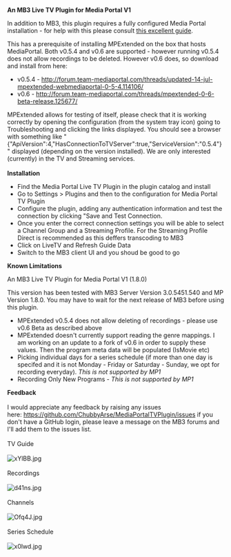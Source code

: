 <strong>An MB3 Live TV Plugin for Media Portal V1</strong>

In addition to MB3, this plugin requires a fully configured Media Portal installation - for help with this please consult <a href="http://www.pinventor.co.uk/tutorials/mediaportal-home-cinema-pc-setup/">this excellent guide</a>.

<p>This has a prerequisite of installing MPExtended on the box that hosts MediaPortal. Both v0.5.4 and v0.6 are supported - however running v0.5.4 does not allow recordings to be deleted. However v0.6 does, so download and install from here:</p>

<ul>
	<li>v0.5.4 -&nbsp;<a href="http://forum.team-mediaportal.com/threads/updated-14-jul-mpextended-webmediaportal-0-5-4.114106/">http://forum.team-mediaportal.com/threads/updated-14-jul-mpextended-webmediaportal-0-5-4.114106/</a></li>
	<li>v0.6 -&nbsp;<a href="http://forum.team-mediaportal.com/threads/mpextended-0-6-beta-release.125677/">http://forum.team-mediaportal.com/threads/mpextended-0-6-beta-release.125677/</a></li>
</ul>

<p>MPExtended allows for testing of itself, please check that it is working correctly by opening the configuration (from the system tray icon) going to Troubleshooting and clicking the links displayed. You should see a browser with something like &quot;{&quot;ApiVersion&quot;:4,&quot;HasConnectionToTVServer&quot;:true,&quot;ServiceVersion&quot;:&quot;0.5.4&quot;}&quot; displayed (depending on the version installed). We are only interested (currently) in the TV and Streaming services.<br />
&nbsp;<br />
<strong>Installation</strong></p>

<ul>
	<li>Find the Media Portal Live TV Plugin in the plugin catalog and install</li>
	<li>Go to Settings > Plugins and then to the configuration for Media Portal TV Plugin</li>
	<li>Configure the plugin, adding any authentication information and test the connection by clicking "Save and Test Connection.</li>
	<li>Once you enter the correct connection settings you will be able to select a Channel Group and a Streaming Profile. For the Streaming Profile Direct is recommended as this deffers transcoding to MB3</li>
	<li>Click on LiveTV and Refresh Guide Data</li>
	<li>Switch to the MB3 client UI and you shoud be good to go</li>
</ul>

<p><strong>Known Limitations</strong></p>

An MB3 Live TV Plugin for Media Portal V1 (1.8.0)

This version has been tested with MB3 Server Version 3.0.5451.540 and MP Version 1.8.0. You may have to wait for the next release of MB3 before using this plugin.

<ul>
	<li>MPExtended v0.5.4 does not allow deleting of recordings - please use v0.6 Beta as described above</li>
	<li>MPExtended doesn&#39;t currently support reading the genre mappings. I am working on an update to a fork of v0.6 in order to supply these values. Then the program meta data will be populated (IsMovie etc)</li>
	<li>Picking individual days for a series schedule (if more than one day is specifed and it is not Monday - Friday or Saturday - Sunday, we opt for recording everyday).&nbsp;<em>This is not supported by MP1</em></li>
	<li>Recording Only New Programs -&nbsp;<em>This is not supported by MP1</em></li>
</ul>

<p><strong>Feedback</strong><br />
&nbsp;<br />
I would appreciate any feedback by raising any issues here:&nbsp;<a href="https://github.com/ChubbyArse/MediaPortalTVPlugin/issues">https://github.com/ChubbyArse/MediaPortalTVPlugin/issues</a>&nbsp;if you don&#39;t have a GitHub login, please leave a message on the MB3 forums and I&#39;ll add them to the issues list.<br />
<br />
TV Guide<br />
&nbsp;<br />
<img alt="xYlBB.jpg" src="http://snag.gy/xYlBB.jpg" style="border: 0px solid rgb(0, 0, 0) !important;" /><br />
&nbsp;<br />
Recordings<br />
&nbsp;<br />
<img alt="d41ns.jpg" src="http://snag.gy/d41ns.jpg" style="border: 0px solid rgb(0, 0, 0) !important;" /><br />
&nbsp;<br />
Channels<br />
&nbsp;<br />
<img alt="Ofq4J.jpg" src="http://snag.gy/Ofq4J.jpg" style="border: 0px solid rgb(0, 0, 0) !important;" /><br />
&nbsp;<br />
Series Schedule<br />
&nbsp;<br />
<img alt="x0lwd.jpg" src="http://snag.gy/x0lwd.jpg" style="border: 0px solid rgb(0, 0, 0) !important;" /></p>
